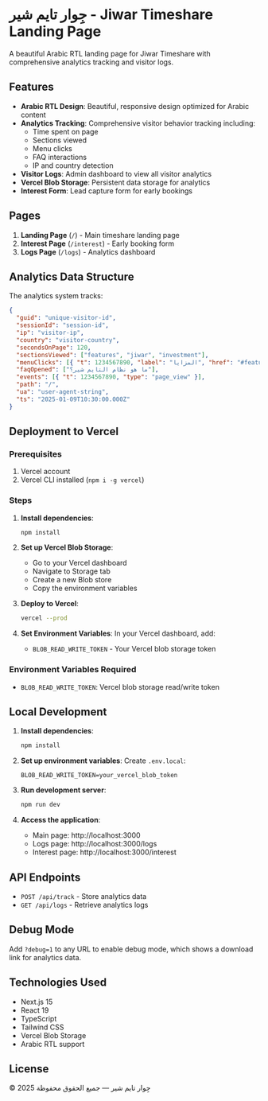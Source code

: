 # جِوار تايم شير - Jiwar Timeshare Landing Page

A beautiful Arabic RTL landing page for Jiwar Timeshare with comprehensive analytics tracking and visitor logs.

## Features

- **Arabic RTL Design**: Beautiful, responsive design optimized for Arabic content
- **Analytics Tracking**: Comprehensive visitor behavior tracking including:
  - Time spent on page
  - Sections viewed
  - Menu clicks
  - FAQ interactions
  - IP and country detection
- **Visitor Logs**: Admin dashboard to view all visitor analytics
- **Vercel Blob Storage**: Persistent data storage for analytics
- **Interest Form**: Lead capture form for early bookings

## Pages

1. **Landing Page** (`/`) - Main timeshare landing page
2. **Interest Page** (`/interest`) - Early booking form
3. **Logs Page** (`/logs`) - Analytics dashboard

## Analytics Data Structure

The analytics system tracks:

```json
{
  "guid": "unique-visitor-id",
  "sessionId": "session-id",
  "ip": "visitor-ip",
  "country": "visitor-country",
  "secondsOnPage": 120,
  "sectionsViewed": ["features", "jiwar", "investment"],
  "menuClicks": [{ "t": 1234567890, "label": "المزايا", "href": "#features" }],
  "faqOpened": ["ما هو نظام التايم شير؟"],
  "events": [{ "t": 1234567890, "type": "page_view" }],
  "path": "/",
  "ua": "user-agent-string",
  "ts": "2025-01-09T10:30:00.000Z"
}
```

## Deployment to Vercel

### Prerequisites

1. Vercel account
2. Vercel CLI installed (`npm i -g vercel`)

### Steps

1. **Install dependencies**:

   ```bash
   npm install
   ```

2. **Set up Vercel Blob Storage**:

   - Go to your Vercel dashboard
   - Navigate to Storage tab
   - Create a new Blob store
   - Copy the environment variables

3. **Deploy to Vercel**:

   ```bash
   vercel --prod
   ```

4. **Set Environment Variables**:
   In your Vercel dashboard, add:
   - `BLOB_READ_WRITE_TOKEN` - Your Vercel blob storage token

### Environment Variables Required

- `BLOB_READ_WRITE_TOKEN`: Vercel blob storage read/write token

## Local Development

1. **Install dependencies**:

   ```bash
   npm install
   ```

2. **Set up environment variables**:
   Create `.env.local`:

   ```
   BLOB_READ_WRITE_TOKEN=your_vercel_blob_token
   ```

3. **Run development server**:

   ```bash
   npm run dev
   ```

4. **Access the application**:
   - Main page: http://localhost:3000
   - Logs page: http://localhost:3000/logs
   - Interest page: http://localhost:3000/interest

## API Endpoints

- `POST /api/track` - Store analytics data
- `GET /api/logs` - Retrieve analytics logs

## Debug Mode

Add `?debug=1` to any URL to enable debug mode, which shows a download link for analytics data.

## Technologies Used

- Next.js 15
- React 19
- TypeScript
- Tailwind CSS
- Vercel Blob Storage
- Arabic RTL support

## License

© 2025 جِوار تايم شير — جميع الحقوق محفوظة
